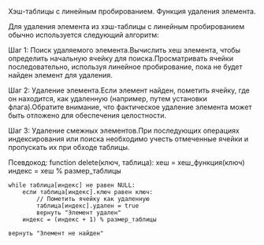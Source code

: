 
Хэш-таблицы с линейным пробированием. Функция удаления элемента.

Для удаления элемента из хэш-таблицы с линейным пробированием обычно используется следующий алгоритм:

Шаг 1: Поиск удаляемого элемента.Вычислить хеш элемента, чтобы определить начальную ячейку для поиска.Просматривать ячейки последовательно, используя линейное пробирование, пока не будет найден элемент для удаления.

Шаг 2: Удаление элемента.Если элемент найден, пометить ячейку, где он находится, как удаленную (например, путем установки флага).Обратите внимание, что фактическое удаление элемента может быть отложено для обеспечения целостности.

Шаг 3: Удаление смежных элементов.При последующих операциях индексирования или поиска необходимо учесть отмеченные ячейки и пропускать их при обходе таблицы.

Псевдокод:
function delete(ключ, таблица):
    хеш = хеш_функция(ключ)
    индекс = хеш % размер_таблицы
    
    while таблица[индекс] не равен NULL:
        если таблица[индекс].ключ равен ключ:
            // Пометить ячейку как удаленную
            таблица[индекс].удален = true
            вернуть "Элемент удален"
        индекс = (индекс + 1) % размер_таблицы
    
    вернуть "Элемент не найден"